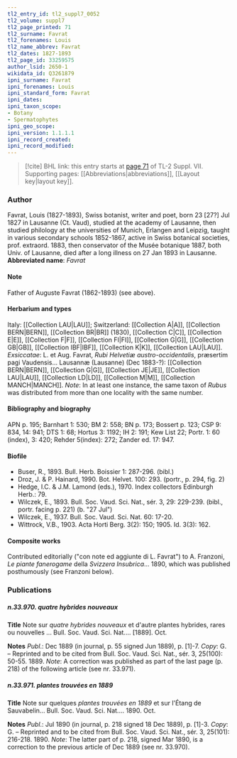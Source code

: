 ```yaml
---
tl2_entry_id: tl2_suppl7_0052
tl2_volume: suppl7
tl2_page_printed: 71
tl2_surname: Favrat
tl2_forenames: Louis
tl2_name_abbrev: Favrat
tl2_dates: 1827-1893
tl2_page_id: 33259575
author_lsid: 2650-1
wikidata_id: Q3261879
ipni_surname: Favrat
ipni_forenames: Louis
ipni_standard_form: Favrat
ipni_dates: 
ipni_taxon_scope: 
- Botany
- Spermatophytes
ipni_geo_scope: 
ipni_version: 1.1.1.1
ipni_record_created: 
ipni_record_modified:
---
```



> [!cite] BHL link: this entry starts at [page 71](https://www.biodiversitylibrary.org/page/33259575) of TL-2 Suppl. VII.
> Supporting pages: [[Abbreviations|abbreviations]], [[Layout key|layout key]].

### Author

Favrat, Louis (1827-1893), Swiss botanist, writer and poet, born 23 \[27?\] Jul 1827 in Lausanne (Ct. Vaud), studied at the academy of Lausanne, then studied philology at the universities of Munich, Erlangen and Leipzig, taught in various secondary schools 1852-1867, active in Swiss botanical societies, prof. extraord. 1883, then conservator of the Musée botanique 1887, both Univ. of Lausanne, died after a long illness on 27 Jan 1893 in Lausanne. 
**Abbreviated name**: *Favrat*

#### Note

Father of Auguste Favrat (1862-1893) (see above).

#### Herbarium and types

Italy: [[Collection LAU|LAU]]; Switzerland: [[Collection A|A]], [[Collection BERN|BERN]], [[Collection BR|BR]] (1830), [[Collection C|C]], [[Collection E|E]], [[Collection F|F]], [[Collection FI|FI]], [[Collection G|G]], [[Collection GB|GB]], [[Collection IBF|IBF]], [[Collection K|K]], [[Collection LAU|LAU]].
*Exsiccatae*: L. et Aug. Favrat, *Rubi Helvetiæ austro-occidentalis*, præsertim pagi Vaudensis... Lausannæ (Lausanne) (Dec 1883-?): [[Collection BERN|BERN]], [[Collection G|G]], [[Collection JE|JE]], [[Collection LAU|LAU]], [[Collection LD|LD]], [[Collection M|M]], [[Collection MANCH|MANCH]]. *Note*: In at least one instance, the same taxon of *Rubus* was distributed from more than one locality with the same number.

#### Bibliography and biography

APN p. 195; Barnhart 1: 530; BM 2: 558; BN p. 173; Bossert p. 123; CSP 9: 834, 14: 941; DTS 1: 68; Hortus 3: 1192; IH 2: 191; Kew List 22; Portr. 1: 60 (index), 3: 420; Rehder 5(index): 272; Zander ed. 17: 947.

#### Biofile

- Buser, R., 1893. Bull. Herb. Boissier 1: 287-296. (bibl.)
- Droz, J. & P. Hainard, 1990. Bot. Helvet. 100: 293. (portr., p. 294, fig. 2)
- Hedge, I.C. & J.M. Lamond (eds.), 1970. Index collectors Edinburgh Herb.: 79.
- Wilczek, E., 1893. Bull. Soc. Vaud. Sci. Nat., sér. 3, 29: 229-239. (bibl., portr. facing p. 221) (b. "27 Jul")
- Wilczek, E., 1937. Bull. Soc. Vaud. Sci. Nat. 60: 17-20.
- Wittrock, V.B., 1903. Acta Horti Berg. 3(2): 150; 1905. Id. 3(3): 162.

#### Composite works

Contributed editorially ("con note ed aggiunte di L. Favrat") to A. Franzoni, *Le piante fanerogame* della *Svizzera Insubrica*... 1890, which was published posthumously (see Franzoni below).

### Publications

##### n.33.970. quatre hybrides nouveaux

**Title**
Note sur *quatre hybrides nouveaux* et d'autre plantes hybrides, rares ou nouvelles ... Bull. Soc. Vaud. Sci. Nat.... \[1889\]. Oct.

**Notes**
*Publ*.: Dec 1889 (in journal, p. 55 signed Jun 1889), p. \[1\]-7. *Copy*: G. – Reprinted and to be cited from Bull. Soc. Vaud. Sci. Nat., sér. 3, 25(100): 50-55. 1889.
*Note*: A correction was published as part of the last page (p. 218) of the following article (see nr. 33.971).

##### n.33.971. plantes trouvées en 1889

**Title**
Note sur quelques *plantes trouvées en 1889* et sur l'Étang de Sauvabelin... Bull. Soc. Vaud. Sci. Nat.... 1890. Oct.

**Notes**
*Publ*.: Jul 1890 (in journal, p. 218 signed 18 Dec 1889), p. \[1\]-3. *Copy*: G. – Reprinted and to be cited from Bull. Soc. Vaud. Sci. Nat., sér. 3, 25(101): 216-218. 1890.
*Note*: The latter part of p. 218, signed Mar 1890, is a correction to the previous article of Dec 1889 (see nr. 33.970).

